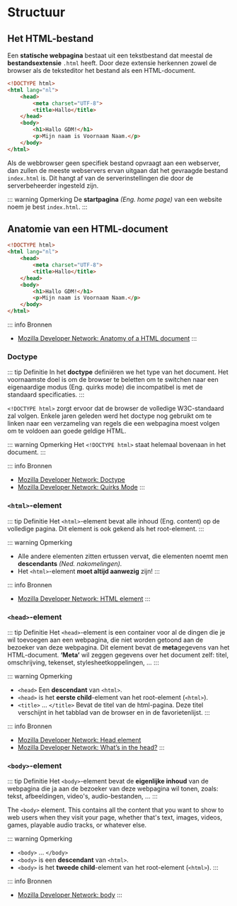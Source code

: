 # Structuur

## Het HTML-bestand

Een **statische webpagina** bestaat uit een tekstbestand dat meestal de **bestandsextensie** `.html` heeft. Door deze extensie herkennen zowel de browser als de teksteditor het bestand als een HTML-document.

```html
<!DOCTYPE html>
<html lang="nl">
    <head>
        <meta charset="UTF-8">
        <title>Hallo</title>
    </head>
    <body>
        <h1>Hallo GDM!</h1>
        <p>Mijn naam is Voornaam Naam.</p>
    </body>
</html>
```

Als de webbrowser geen specifiek bestand opvraagt aan een webserver, dan zullen de meeste webservers ervan uitgaan dat het gevraagde bestand `index.html` is. Dit hangt af van de serverinstellingen die door de serverbeheerder ingesteld zijn.

::: warning Opmerking
De **startpagina** *(Eng. home page)* van een website noem je best `index.html`.
:::

## Anatomie van een HTML-document

```html
<!DOCTYPE html>
<html lang="nl">
    <head>
        <meta charset="UTF-8">
        <title>Hallo</title>
    </head>
    <body>
        <h1>Hallo GDM!</h1>
        <p>Mijn naam is Voornaam Naam.</p>
    </body>
</html>
```

::: info Bronnen
- [Mozilla Developer Network: Anatomy of a HTML document](https://developer.mozilla.org/en-US/docs/Learn/HTML/Introduction_to_HTML/Getting_started#Anatomy_of_an_HTML_document#Anatomy_of_a_HTML_document)
:::

### Doctype

::: tip Definitie
In het **doctype** definiëren we het type van het document. Het voornaamste doel is om de browser te beletten om te switchen naar een eigenaardige modus (Eng. quirks mode) die incompatibel is met de standaard specificaties. 
:::

`<!DOCTYPE html>` zorgt ervoor dat de browser de volledige W3C-standaard zal volgen. Enkele jaren geleden werd het doctype nog gebruikt om te linken naar een verzameling van regels die een webpagina moest volgen om te voldoen aan goede geldige HTML.

::: warning Opmerking
Het `<!DOCTYPE html>` staat helemaal bovenaan in het document.
:::

::: info Bronnen
- [Mozilla Developer Network: Doctype](https://developer.mozilla.org/en-US/docs/Glossary/Doctype)
- [Mozilla Developer Network: Quirks Mode](https://developer.mozilla.org/en-US/docs/Web/HTML/Quirks_Mode_and_Standards_Mode)
:::

### `<html>`-element

::: tip Definitie
Het `<html>`-element bevat alle inhoud (Eng. content) op de volledige pagina. Dit element is ook gekend als het root-element.
:::

::: warning Opmerking
 - Alle andere elementen zitten ertussen vervat, die elementen noemt men **descendants** *(Ned. nakomelingen).*
 - Het `<html>`-element **moet altijd aanwezig** zijn!
:::

::: info Bronnen
- [Mozilla Developer Network: HTML element](https://developer.mozilla.org/en-US/docs/Web/HTML/Element/html)
:::

### `<head>`-element

::: tip Definitie
Het `<head>`-element is een container voor al de dingen die je wil toevoegen aan een webpagina, die niet worden getoond aan de bezoeker van deze webpagina. Dit element bevat de **meta**gegevens van het HTML-document. **‘Meta’** wil zeggen gegevens over het document zelf: titel, omschrijving, tekenset, stylesheetkoppelingen, ...
:::

::: warning Opmerking
 - `<head>` Een **descendant** van `<html>`. 
 - `<head>` is het **eerste child**-element van het root-element (`<html>`).  
 - `<title>` … `</title>` Bevat de titel van de html-pagina. Deze titel verschijnt in het tabblad van de browser en in de favorietenlijst.
:::

::: info Bronnen
- [Mozilla Developer Network: Head element](https://developer.mozilla.org/en-US/docs/Web/HTML/Element/head)
- [Mozilla Developer Network: What’s in the head?](https://developer.mozilla.org/en-US/docs/Learn/HTML/Introduction_to_HTML/The_head_metadata_in_HTML)
:::

### `<body>`-element

::: tip Definitie
Het `<body>`-element bevat de **eigenlijke inhoud** van de webpagina die ja aan de bezoeker van deze webpagina wil tonen, zoals: tekst, afbeeldingen, video's, audio-bestanden, ...
:::

The `<body>` element. This contains all the content that you want to show to web users when they visit your page, whether that's text, images, videos, games, playable audio tracks, or whatever else.

::: warning Opmerking
 - `<body>` … `</body>`
 - `<body>` is een **descendant** van `<html>`.
 - `<body>` is het **tweede child**-element van het root-element (`<html>`). 
:::

::: info Bronnen
- [Mozilla Developer Network: body](https://developer.mozilla.org/en-US/docs/Web/HTML/Element/body)
:::